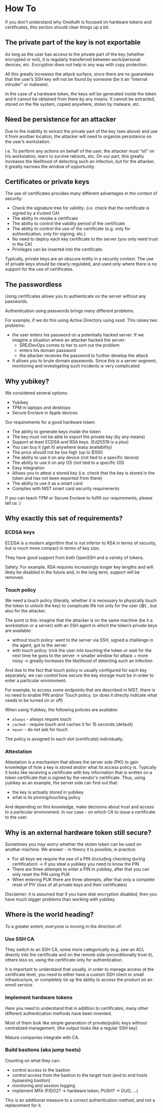 # How To

If you don't understand why OneAuth is focused on hardware tokens and certificates, this section should clear things up a bit.

## The private part of the key is not exportable

As long as the user has access to the private part of the key (whether encrypted or not), it is regularly transferred between work/personal devices, etc. Encryption does not help in any way with copy protection.

All this greatly increases the attack surface, since there are no guarantees that the user’s SSH key will not be found by someone (be it an “internal intruder” or malware).

In the case of a hardware token, the keys will be generated inside the token and it cannot be obtained from there by any means.
It cannot be extracted, stored on the file system, copied anywhere, stolen by malware, etc.

## Need be persistence for an attacker

Due to the inability to extract the private part of the key (see above) and use it from another location, the attacker will need to organize persistence on the user’s workstation.

I.e. To perform any actions on behalf of the user, the attacker must “sit” on his workstation, learn to survive reboots, etc.
On our part, this greatly increases the likelihood of detecting such an infection, but for the attacker, it greatly narrows the window of opportunity.

## Certificates or private keys

The use of certificates provides many different advantages in the context of security:

* Check the signature tree for validity. (i.e. check that the certificate is signed by a trusted CA)
* The ability to revoke a certificate
* The ability to control the validity period of the certificate
* The ability to control the use of the certificate (e.g. only for authentication, only for signing, etc.)
* No need to deploy each key certificate to the server (you only need trust in the CA)
* Privileges can be inserted into the certificate.

Typically, private keys are an obscure entity in a security context. The use of private keys should be clearly regulated, and used only where there is no support for the use of certificates.

## The passwordless

Using certificates allows you to authenticate on the server without any passwords.

Authentication using passwords brings many different problems.

For example, if we do this using Active Directory using sssd. This raises two problems:

* the user enters his password on a potentially hacked server. If we imagine a situation where an attacker hacked the server:
    * SRE/DevOps comes to her to sort out the problem
    * enters his domain password
    * the attacker receives the password to further develop the attack
* It allows you to brute domain passwords. Since this is a server segment, monitoring and investigating such incidents is very complicated

## Why yubikey?

We considered several options:

* Yubikey
* TPM in laptops and desktops
* Secure Enclave in Apple devices

Our requirements for a good hardware token:

* The ability to generate keys inside the token
* The key must not be able to export the private key (by any means)
* Support at least ECDSA and RSA keys. (Ed25519 is a plus)
* You can buy it (get it) anywhere (easy availability)
* The price should not be too high (up to $100)
* The ability to use it on any device (not tied to a specific device)
* The ability to use it on any OS (not tied to a specific OS)
* Easy integration
* Allows you to attest a stored key (i.e. check that the key is stored in the token and has not been exported from there)
* The ability to use it as a smart card
* Complies with NIST smart card security requirements

If you can teach TPM or Secure Enclave to fulfill our requirements, please tell us :)

## Why exactly this set of requirements?

### ECDSA keys

ECDSA is a modern algorithm that is not inferior to RSA in terms of security, but is much more compact in terms of key size.

They have good support from both OpenSSH and a variety of tokens.

Safety. For example, RSA requires increasingly longer key lengths and will likely be disabled in the future and, in the long term, support will be removed.

### Touch policy

We need a touch policy (literally, whether it is necessary to physically touch the token to unlock the key) to complicate life not only for the user (:smile:) , but also for the attacker.

The point is this: imagine that the attacker is on the same machine (be it a workstation or a server) with an SSH agent in which the token’s private keys are available:

* without touch policy: went to the server via SSH, signed a challenge in the agent, got to the server
* with touch policy: trick the user into touching the token or wait for the next time he goes to the server -> smaller window for attack + more noisy -> greatly increases the likelihood of detecting such an infection

And due to the fact that touch policy is usually configured for each key separately, we can control how secure the key storage must be in order to enter a particular environment.

For example, to access some endpoints that are described in NIST, there is no need to enable PIN and/or Touch policy. (or does it directly indicate what needs to be turned on or off)

When using Yubikey, the following policies are available:

* `always` - always require touch
* `cached` - require touch and caches it for 15 seconds (default)
* `never` - do not ask for touch

The policy is assigned to each slot (certificate) individually.

### Attestation

Attestation is a mechanism that allows the server side (PKI) to gain knowledge of how a key is stored and/or what its access policy is.
Typically it looks like receiving a certificate with key information that is written on a token certificate that is signed by the vendor's certificate.
Thus, using yubikey as an example, the server side can find out that:

* the key is actually stored in yubikey
* what is its pinning/touching policy

And depending on this knowledge, make decisions about trust and access to a particular environment. In our case - on which CA to issue a certificate to the user.

## Why is an external hardware token still secure?

Sometimes you may worry whether the stolen token can be used on another machine. We answer - in theory it is possible, in practice:

* For all keys we require the use of a PIN (including checking during certification) -> if you steal a yubikey you need to know the PIN
* There are three attempts to enter a PIN in yubikey, after that you can only reset the PIN using PUK
* When entering PUK there are three attempts, after that only a complete reset of PIV (loss of all private keys and their certificates)

Disclaimer: it is assumed that if you have disk encryption disabled, then you have much bigger problems than working with yubikey.

## Where is the world heading?

To a greater extent, everyone is moving in the direction of:

### Use SSH CA

They switch to an SSH CA, some more categorically (e.g. sew an ACL directly into the certificate and on the remote side unconditionally trust it), others less so, using the certificate only for authentication.

It is important to understand that usually, in order to manage access at the certificate level, you need to either have a custom SSH client or small infrastructure, or completely tie up the ability to access the product on an enroll service.

### Implement hardware tokens

Here you need to understand that in addition to certificates, many other different authentication methods have been invented.

Most of them look like simple generation of private/public keys without centralized management. (the output looks like a regular SSH key)

Mature companies integrate with CA.

### Build bastions (aka jump hosts)

Counting on what they can:

* control access to the bastion
* control access from the bastion to the target host (and to end hosts bypassing bastion)
* monitoring and session logging
* implement MFA (FIDO2? -> hardware token, PUSH? -> DUO, ...)

This is an additional measure to a correct authentication method, and not a replacement for it.
